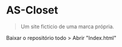 # AS-Closet
> Um site ficticio de uma marca própria.

Baixar o repositório todo > Abrir "Index.html"
